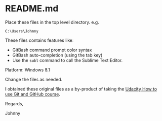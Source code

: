 # README.md

Place these files in the top level directory. e.g.

```
C:\Users\Johnny
```

These files contains features like:

- GitBash command prompt color syntax
- GitBash auto-completion (using the tab key)
- Use the `subl` command to call the Sublime Text Editor.

Platform: Windows 8.1

Change the files as needed.

I obtained these original files as a by-product of taking the [Udacity How to use Git and GitHub course](https://www.udacity.com/course/how-to-use-git-and-github--ud775).

Regards,

Johnny